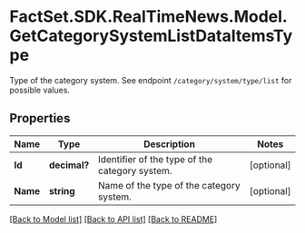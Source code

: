 # FactSet.SDK.RealTimeNews.Model.GetCategorySystemListDataItemsType
Type of the category system. See endpoint `/category/system/type/list` for possible values.

## Properties

Name | Type | Description | Notes
------------ | ------------- | ------------- | -------------
**Id** | **decimal?** | Identifier of the type of the category system. | [optional] 
**Name** | **string** | Name of the type of the category system. | [optional] 

[[Back to Model list]](../README.md#documentation-for-models) [[Back to API list]](../README.md#documentation-for-api-endpoints) [[Back to README]](../README.md)

